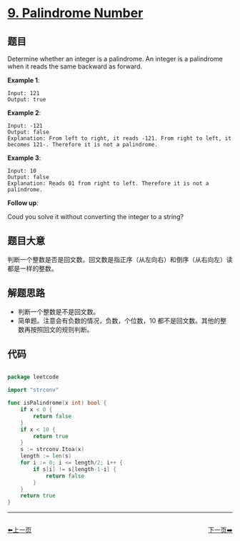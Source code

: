 # [9. Palindrome Number](https://leetcode.com/problems/palindrome-number/)


## 题目

Determine whether an integer is a palindrome. An integer is a palindrome when it reads the same backward as forward.

**Example 1**:

```
Input: 121
Output: true
```

**Example 2**:

```
Input: -121
Output: false
Explanation: From left to right, it reads -121. From right to left, it becomes 121-. Therefore it is not a palindrome.
```

**Example 3**:

```
Input: 10
Output: false
Explanation: Reads 01 from right to left. Therefore it is not a palindrome.
```

**Follow up**:

Coud you solve it without converting the integer to a string?

## 题目大意

判断一个整数是否是回文数。回文数是指正序（从左向右）和倒序（从右向左）读都是一样的整数。

## 解题思路

- 判断一个整数是不是回文数。
- 简单题。注意会有负数的情况，负数，个位数，10 都不是回文数。其他的整数再按照回文的规则判断。

## 代码

```go

package leetcode

import "strconv"

func isPalindrome(x int) bool {
	if x < 0 {
		return false
	}
	if x < 10 {
		return true
	}
	s := strconv.Itoa(x)
	length := len(s)
	for i := 0; i <= length/2; i++ {
		if s[i] != s[length-1-i] {
			return false
		}
	}
	return true
}

```
----------------------------------------------
<div style="display: flex;justify-content: space-between;align-items: center;">
<p><a href="https://books.halfrost.com/leetcode/ChapterFour/0007.Reverse-Integer/">⬅️上一页</a></p>
<p><a href="https://books.halfrost.com/leetcode/ChapterFour/0011.Container-With-Most-Water/">下一页➡️</a></p>
</div>
